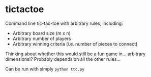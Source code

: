 tictactoe
=========

Command line tic-tac-toe with arbitrary rules, including:
* Arbitrary board size (m x n)
* Arbitrary number of players
* Arbitrary winning criteria (i.e. number of pieces to connect)

Thinking about whether this would still be a fun game in... arbitrary dimensions!? Probably depends on all the other rules...

Can be run with simply `python ttc.py`
